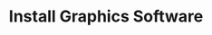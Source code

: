 ---
sidebar_position: 3
title: "Install Graphics Software"
sidebar_label: "Install Graphics Software"
description: "Deploy creative tools in Debian platforms - install GIMP, configure graphics editors, setup design applications, and establish creative workflows."
keywords:
  - "debian graphics software"
  - "gimp installation"
  - "graphics editors"
  - "design applications"
  - "creative tools"
tags:
  - debian
  - graphics-software
  - gimp
  - graphics-editors
  - creative-tools
slug: /linux/debian/software/desktop-applications/install-graphics-software
---